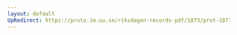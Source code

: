 ```yaml
---
layout: default
UpRedirect: https://pruto.im.uu.se/riksdagen-records-pdf/1873/prot-1873--ak--515/prot-1873--ak--515_002.pdf
---
```

